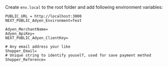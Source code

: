 Create `env.local` to the root folder and add following environment variables:

```
PUBLIC_URL = http://localhost:3000
NEXT_PUBLIC_Adyen_Environment=Test

Adyen_MerchantName=
Adyen_ApiKey=
NEXT_PUBLIC_Adyen_ClientKey=

# Any email address your like
Shopper_Email= 
# Unique string to identify youself, used for save payment method
Shopper_Reference=

```